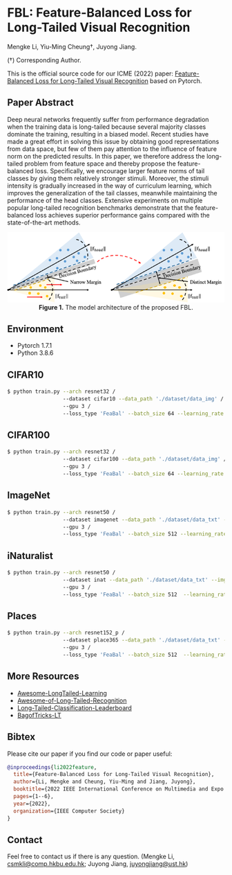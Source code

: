 # FBL: Feature-Balanced Loss for Long-Tailed Visual Recognition
Mengke Li, Yiu-Ming Cheung†, Juyong Jiang.

(†) Corresponding Author.

This is the official source code for our ICME (2022) paper: [Feature-Balanced Loss for Long-Tailed Visual Recognition](https://www.computer.org/csdl/proceedings-article/icme/2022/09860003/1G9El1JiObK) based on Pytorch.

## Paper Abstract
Deep neural networks frequently suffer from performance degradation when the training data is long-tailed because several majority classes dominate the training, resulting in a biased model. Recent studies have made a great effort in solving this issue by obtaining good representations from data space, but few of them pay attention to the influence of feature norm on the predicted results. In this paper, we therefore address the long-tailed problem from feature space and thereby propose the feature-balanced loss. Specifically, we encourage larger feature norms of tail classes by giving them relatively stronger stimuli. Moreover, the stimuli intensity is gradually increased in the way of curriculum learning, which improves the generalization of the tail classes, meanwhile maintaining the performance of the head classes. Extensive experiments on multiple popular long-tailed recognition benchmarks demonstrate that the feature-balanced loss achieves superior performance gains compared with the state-of-the-art methods.

<p align="center">
  <img src="./FBL.png" alt="FBL Framework" width="600">
  <br>
  <b>Figure 1.</b> The model architecture of the proposed FBL.
</p>

## Environment
* Pytorch 1.7.1
* Python 3.8.6

## CIFAR10
```bash
$ python train.py --arch resnet32 /
                  --dataset cifar10 --data_path './dataset/data_img' /
                  --gpu 3 /
                  --loss_type 'FeaBal' --batch_size 64 --learning_rate 0.1 --lambda_ 60
```
## CIFAR100
```bash
$ python train.py --arch resnet32 /
                  --dataset cifar100 --data_path './dataset/data_img' /
                  --gpu 3 /
                  --loss_type 'FeaBal' --batch_size 64 --learning_rate 0.1 --lambda_ 60
```
## ImageNet
```bash
$ python train.py --arch resnet50 / 
                  --dataset imagenet --data_path './dataset/data_txt' --img_path '/home/datasets/imagenet/ILSVRC2012_dataset' / 
                  --gpu 3 /
                  --loss_type 'FeaBal' --batch_size 512 --learning_rate 0.2 --lambda_ 150
```
## iNaturalist
```bash
$ python train.py --arch resnet50 / 
                  --dataset inat --data_path './dataset/data_txt' --img_path '/home/datasets/iNaturelist2018' / 
                  --gpu 3 /
                  --loss_type 'FeaBal' --batch_size 512  --learning_rate 0.2 --lambda_ 150
```

## Places
```bash
$ python train.py --arch resnet152_p / 
                  --dataset place365 --data_path './dataset/data_txt' --img_path '/home/datasets/Places365' /
                  --gpu 3 /
                  --loss_type 'FeaBal' --batch_size 512  --learning_rate 0.2 --lambda_ 150
```

## More Resources
* [Awesome-LongTailed-Learning](https://github.com/Vanint/Awesome-LongTailed-Learning)
* [Awesome-of-Long-Tailed-Recognition](https://github.com/zwzhang121/Awesome-of-Long-Tailed-Recognition)
* [Long-Tailed-Classification-Leaderboard](https://github.com/yanyanSann/Long-Tailed-Classification-Leaderboard)
* [BagofTricks-LT](https://github.com/zhangyongshun/BagofTricks-LT)

## Bibtex
Please cite our paper if you find our code or paper useful:
```bibtex
@inproceedings{li2022feature,
  title={Feature-Balanced Loss for Long-Tailed Visual Recognition},
  author={Li, Mengke and Cheung, Yiu-Ming and Jiang, Juyong},
  booktitle={2022 IEEE International Conference on Multimedia and Expo (ICME)},
  pages={1--6},
  year={2022},
  organization={IEEE Computer Society}
}
```

## Contact
Feel free to contact us if there is any question. (Mengke Li, csmkli@comp.hkbu.edu.hk; Juyong Jiang, juyongjiang@ust.hk)